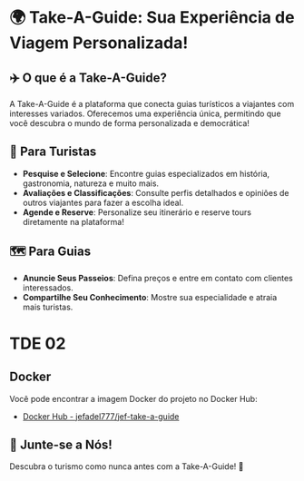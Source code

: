 # 🌍 Take-A-Guide: Sua Experiência de Viagem Personalizada!

## ✈️ O que é a Take-A-Guide?
A Take-A-Guide é a plataforma que conecta guias turísticos a viajantes com interesses variados. Oferecemos uma experiência única, permitindo que você descubra o mundo de forma personalizada e democrática!

## 🧭 Para Turistas
- **Pesquise e Selecione**: Encontre guias especializados em história, gastronomia, natureza e muito mais.
- **Avaliações e Classificações**: Consulte perfis detalhados e opiniões de outros viajantes para fazer a escolha ideal.
- **Agende e Reserve**: Personalize seu itinerário e reserve tours diretamente na plataforma!

## 🗺️ Para Guias
- **Anuncie Seus Passeios**: Defina preços e entre em contato com clientes interessados.
- **Compartilhe Seu Conhecimento**: Mostre sua especialidade e atraia mais turistas.

# TDE 02 
## Docker

Você pode encontrar a imagem Docker do projeto no Docker Hub:

- [Docker Hub - jefadel777/jef-take-a-guide](https://hub.docker.com/repository/docker/jefadel777/jef-take-a-guide/general)

## 💬 Junte-se a Nós!
Descubra o turismo como nunca antes com a Take-A-Guide! 🌟
